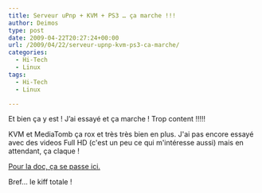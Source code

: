 ```yaml
---
title: Serveur uPnp + KVM + PS3 … ça marche !!!
author: Deimos
type: post
date: 2009-04-22T20:27:24+00:00
url: /2009/04/22/serveur-upnp-kvm-ps3-ca-marche/
categories:
  - Hi-Tech
  - Linux
tags:
  - Hi-Tech
  - Linux

---
```


Et bien ça y est ! J’ai essayé et ça marche ! Trop content !!!!!

KVM et MediaTomb ça rox et très très bien en plus. J'ai pas encore essayé avec des videos Full HD (c'est un peu ce qui m'intéresse aussi) mais en attendant, ça claque !

[Pour la doc, ça se passe ici.][1]

Bref... le kiff totale !

 [1]: http://wiki.deimos.fr/MediaTomb_:_Mise_en_place_d%27un_serveur_multim%C3%A9dia_(UPnP)
